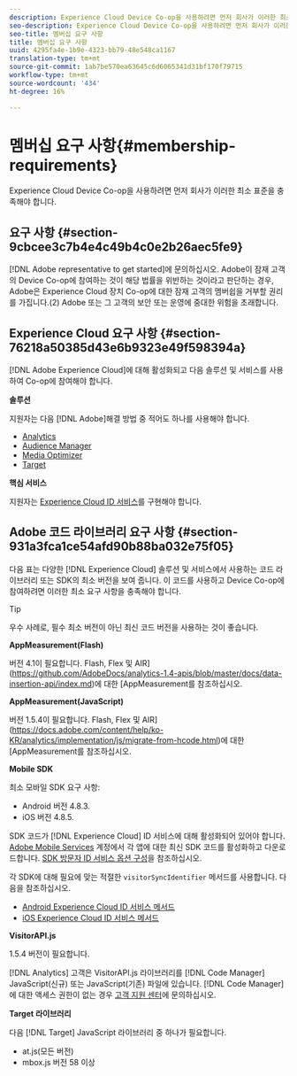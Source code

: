 ```yaml
---
description: Experience Cloud Device Co-op을 사용하려면 먼저 회사가 이러한 최소 표준을 충족해야 합니다.
seo-description: Experience Cloud Device Co-op을 사용하려면 먼저 회사가 이러한 최소 표준을 충족해야 합니다.
seo-title: 멤버십 요구 사항
title: 멤버십 요구 사항
uuid: 4295fa4e-1b9e-4323-bb79-48e548ca1167
translation-type: tm+mt
source-git-commit: 1ab7be570ea63645c6d6065341d31bf170f79715
workflow-type: tm+mt
source-wordcount: '434'
ht-degree: 16%

---
```



# 멤버십 요구 사항{#membership-requirements}

Experience Cloud Device Co-op을 사용하려면 먼저 회사가 이러한 최소 표준을 충족해야 합니다.

## 요구 사항 {#section-9cbcee3c7b4e4c49b4c0e2b26aec5fe9}

[!DNL Adobe representative to get started]에 문의하십시오. Adobe이 잠재 고객의 Device Co-op에 참여하는 것이 해당 법률을 위반하는 것이라고 판단하는 경우, Adobe은 Experience Cloud 장치 Co-op에 대한 잠재 고객의 멤버쉽을 거부할 권리를 가집니다.(2) Adobe 또는 그 고객의 보안 또는 운영에 중대한 위험을 초래합니다.

## Experience Cloud 요구 사항 {#section-76218a50385d43e6b9323e49f598394a}

[!DNL Adobe Experience Cloud]에 대해 활성화되고 다음 솔루션 및 서비스를 사용하여 Co-op에 참여해야 합니다.

**솔루션**

지원자는 다음 [!DNL Adobe]해결 방법 중 적어도 하나를 사용해야 합니다.

* [Analytics](http://www.adobe.com/kr/marketing-cloud/web-analytics.html)
* [Audience Manager](http://www.adobe.com/kr/marketing-cloud/data-management-platform.html)
* [Media Optimizer](http://www.adobe.com/marketing-cloud/online-advertising-management.html)
* [Target](http://www.adobe.com/marketing-cloud/testing-targeting.html)

**핵심 서비스**

지원자는 [Experience Cloud ID 서비스](https://docs.adobe.com/content/help/ko-KR/id-service/using/home.html)를 구현해야 합니다.

## Adobe 코드 라이브러리 요구 사항 {#section-931a3fca1ce54afd90b88ba032e75f05}

다음 표는 다양한 [!DNL Experience Cloud] 솔루션 및 서비스에서 사용하는 코드 라이브러리 또는 SDK의 최소 버전을 보여 줍니다. 이 코드를 사용하고 Device Co-op에 참여하려면 이러한 최소 요구 사항을 충족해야 합니다.

>[!TIP]
>
>우수 사례로, 필수 최소 버전이 아닌 최신 코드 버전을 사용하는 것이 좋습니다.

**AppMeasurement(Flash)**

버전 4.1이 필요합니다. Flash, Flex 및 AIR](https://github.com/AdobeDocs/analytics-1.4-apis/blob/master/docs/data-insertion-api/index.md)에 대한 [AppMeasurement를 참조하십시오.

**AppMeasurement(JavaScript)**

버전 1.5.4이 필요합니다. Flash, Flex 및 AIR](https://docs.adobe.com/content/help/ko-KR/analytics/implementation/js/migrate-from-hcode.html)에 대한 [AppMeasurement를 참조하십시오.

**Mobile SDK**

최소 모바일 SDK 요구 사항:

* Android 버전 4.8.3.
* iOS 버전 4.8.5.

SDK 코드가 [!DNL Experience Cloud] ID 서비스에 대해 활성화되어 있어야 합니다. [Adobe Mobile Services](https://mobilemarketing.adobe.com/) 계정에서 각 앱에 대한 최신 SDK 코드를 활성화하고 다운로드합니다. [SDK 방문자 ID 서비스 옵션 구성](https://docs.adobe.com/content/help/ko-KR/mobile-services/using/manage-app-settings-ug/configuring-app/t-config-visitor.html)을 참조하십시오.

각 SDK에 대해 필요에 맞는 적절한 `visitorSyncIdentifier` 메서드를 사용합니다. 다음을 참조하십시오.

* [Android Experience Cloud ID 서비스 메서드](https://docs.adobe.com/content/help/en/mobile-services/android/experience-cloud-android/mcvid.html)
* [iOS Experience Cloud ID 서비스 메서드](https://docs.adobe.com/content/help/en/mobile-services/ios/exp-cloud-ios/mcvid.html)

**VisitorAPI.js**

1.5.4 버전이 필요합니다.

[!DNL Analytics] 고객은 VisitorAPI.js 라이브러리를  [!DNL Code Manager] JavaScript(신규) 또는 JavaScript(기존) 파일에 있습니다. [!DNL Code Manager]에 대한 액세스 권한이 없는 경우 [고객 지원 센터](https://helpx.adobe.com/kr/marketing-cloud/contact-support.html)에 문의하십시오.

**Target 라이브러리**

다음 [!DNL Target] JavaScript 라이브러리 중 하나가 필요합니다.

* at.js(모든 버전)
* mbox.js 버전 58 이상

